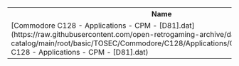 <table>
<tr><th>Name</th><th>Size</th></tr>
<tr><td>[Commodore C128 - Applications - CPM - [D81].dat](https://raw.githubusercontent.com/open-retrogaming-archive/dat-catalog/main/root/basic/TOSEC/Commodore/C128/Applications/CPM/[D81]/Commodore C128 - Applications - CPM - [D81].dat)</td><td>1264</td></tr>
</table>
